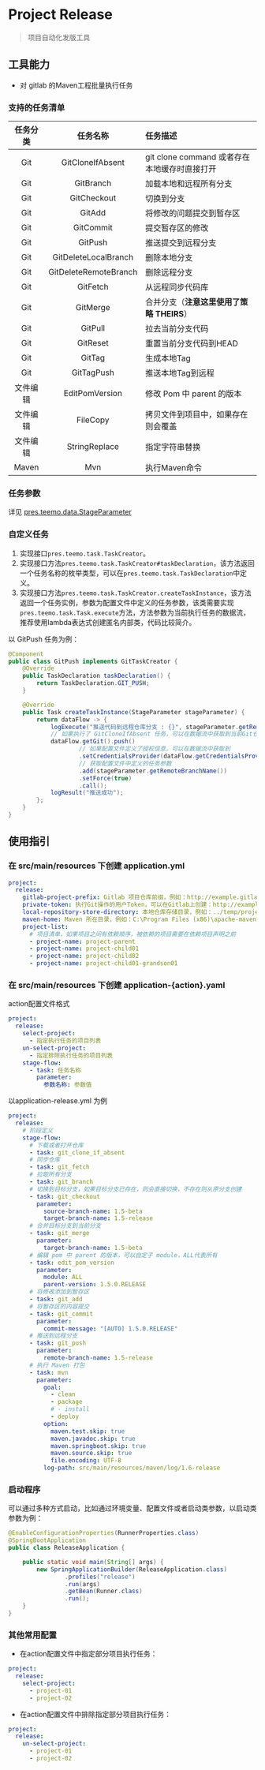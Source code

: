 # Project Release

> 项目自动化发版工具

## 工具能力

- 对 gitlab 的Maven工程批量执行任务

### 支持的任务清单

任务分类 | 任务名称 | 任务描述
:--: | :--: | :--
Git | GitCloneIfAbsent | git clone command 或者存在本地缓存时直接打开
Git | GitBranch | 加载本地和远程所有分支
Git | GitCheckout | 切换到分支
Git | GitAdd | 将修改的问题提交到暂存区
Git | GitCommit | 提交暂存区的修改
Git | GitPush | 推送提交到远程分支
Git | GitDeleteLocalBranch | 删除本地分支
Git | GitDeleteRemoteBranch | 删除远程分支
Git | GitFetch | 从远程同步代码库
Git | GitMerge | 合并分支（**注意这里使用了策略 THEIRS**）
Git | GitPull | 拉去当前分支代码
Git | GitReset | 重置当前分支代码到HEAD
Git | GitTag | 生成本地Tag
Git | GitTagPush | 推送本地Tag到远程
文件编辑 | EditPomVersion | 修改 Pom 中 parent 的版本
文件编辑 | FileCopy | 拷贝文件到项目中，如果存在则会覆盖
文件编辑 | StringReplace | 指定字符串替换
Maven | Mvn | 执行Maven命令

### 任务参数

详见 [pres.teemo.data.StageParameter](src/main/java/pres/teemo/data/StageParameter.java)

### 自定义任务

1. 实现接口`pres.teemo.task.TaskCreator`。
2. 实现接口方法`pres.teemo.task.TaskCreator#taskDeclaration`，该方法返回一个任务名称的枚举类型，可以在`pres.teemo.task.TaskDeclaration`中定义。
3. 实现接口方法`pres.teemo.task.TaskCreator.createTaskInstance`，该方法返回一个任务实例，参数为配置文件中定义的任务参数，该类需要实现`pres.teemo.task.Task.execute`方法，方法参数为当前执行任务的数据流，推荐使用lambda表达式创建匿名内部类，代码比较简介。

以 GitPush 任务为例：
```java
@Component
public class GitPush implements GitTaskCreator {
    @Override
    public TaskDeclaration taskDeclaration() {
        return TaskDeclaration.GIT_PUSH;
    }

    @Override
    public Task createTaskInstance(StageParameter stageParameter) {
        return dataFlow -> {
            logExecute("推送代码到远程仓库分支 : {}", stageParameter.getRemoteBranchName());
            // 如果执行了 GitCloneIfAbsent 任务，可以在数据流中获取到当前Git仓库
            dataFlow.getGit().push()
                    // 如果配置文件定义了授权信息，可以在数据流中获取到
                    .setCredentialsProvider(dataFlow.getCredentialsProvider())
                    // 获取配置文件中定义的任务参数
                    .add(stageParameter.getRemoteBranchName())
                    .setForce(true)
                    .call();
            logResult("推送成功");
        };
    }
}
```

## 使用指引

### 在 src/main/resources 下创建 application.yml

```yaml
project:
  release:
    gitlab-project-prefix: Gitlab 项目仓库前缀，例如：http://example.gitlab.com/{group name}
    private-token: 执行Git操作的用户Token，可以在Gitlab上创建：http://example.gitlab.com/profile/personal_access_tokens
    local-repository-store-directory: 本地仓库存储目录，例如：../temp/project-repository
    maven-home: Maven 所在目录，例如：C:\Program Files (x86)\apache-maven-3.6.1
    project-list:
      # 项目清单，如果项目之间有依赖顺序，被依赖的项目需要在依赖项目声明之前
      - project-name: project-parent
      - project-name: project-child01
      - project-name: project-child02
      - project-name: project-child01-grandson01
```

### 在 src/main/resources 下创建 application-{action}.yaml

action配置文件格式
```yaml
project:
  release:
    select-project:
      - 指定执行任务的项目列表
    un-select-project:
      - 指定排除执行任务的项目列表
    stage-flow:
      - task: 任务名称
        parameter:
          参数名称: 参数值
```

以application-release.yml 为例

```yaml
project:
  release:
    # 阶段定义
    stage-flow:
      # 下载或者打开仓库
      - task: git_clone_if_absent
      # 同步仓库
      - task: git_fetch
      # 拉取所有分支
      - task: git_branch
      # 切换到目标分支，如果目标分支已存在，则会直接切换，不存在则从原分支创建
      - task: git_checkout
        parameter:
          source-branch-name: 1.5-beta
          target-branch-name: 1.5-release
      # 合并目标分支到当前分支
      - task: git_merge
        parameter:
          target-branch-name: 1.5-beta
      # 编辑 pom 中 parent 的版本，可以自定子 module，ALL代表所有
      - task: edit_pom_version
        parameter:
          module: ALL
          parent-version: 1.5.0.RELEASE
      # 将修改添加到暂存区
      - task: git_add
      # 将暂存区的内容提交
      - task: git_commit
        parameter:
          commit-message: "[AUTO] 1.5.0.RELEASE"
      # 推送到远程分支
      - task: git_push
        parameter:
          remote-branch-name: 1.5-release
      # 执行 Maven 打包
      - task: mvn
        parameter:
          goal:
            - clean
            - package
            # - install
            - deploy
          option:
            maven.test.skip: true
            maven.javadoc.skip: true
            maven.springboot.skip: true
            maven.source.skip: true
            file.encoding: UTF-8
          log-path: src/main/resources/maven/log/1.6-release
```

### 启动程序

可以通过多种方式启动，比如通过环境变量、配置文件或者启动类参数，以启动类参数为例：

```java
@EnableConfigurationProperties(RunnerProperties.class)
@SpringBootApplication
public class ReleaseApplication {

    public static void main(String[] args) {
        new SpringApplicationBuilder(ReleaseApplication.class)
                .profiles("release")
                .run(args)
                .getBean(Runner.class)
                .run();
    }
}
```

### 其他常用配置

- 在action配置文件中指定部分项目执行任务：

```yaml
project:
  release:
    select-project:
      - project-01
      - project-02
```

- 在action配置文件中排除指定部分项目执行任务：

```yaml
project:
  release:
    un-select-project:
      - project-01
      - project-02
```
